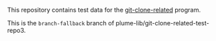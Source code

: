 This repository contains test data for the
[git-clone-related](https://github.com/plume-lib/plume-scripts/blob/master/git-clone-related)
program.

This is the `branch-fallback` branch of plume-lib/git-clone-related-test-repo3.
